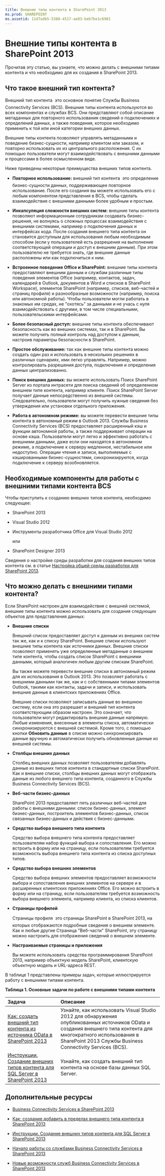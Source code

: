 ```yaml
---
title: Внешние типы контента в SharePoint 2013
ms.prod: SHAREPOINT
ms.assetid: 11d7adb5-5388-4517-ae03-beb7be1c6981
---
```



# Внешние типы контента в SharePoint 2013
Прочитав эту статью, вы узнаете, что можно делать с внешними типами контента и что необходимо для их создания в SharePoint 2013.
## Что такое внешний тип контента?
<a name="SP15ectoverview_what"> </a>

Внешний тип контента  это основное понятие Службы Business Connectivity Services (BCS). Внешние типы контента используются во всех компонентах и службах BCS. Они представляют собой описание метаданных для повторного использования сведений о подключениях и определений данных, а также поведения, которое необходимо применить к той или иной категории внешних данных.
  
    
    
Внешние типы контента позволяют управлять метаданными и поведение бизнес-сущности, например клиентом или заказом, и повторно использовать их из центрального расположения. С их помощью пользователи могут взаимодействовать с внешними данными и процессами в более осмысленном виде.
  
    
    
Ниже приведены некоторые преимущества внешних типов контента.
  
    
    

- **Повторное использование:** внешний тип контента  это определение бизнес-сущности данных, поддерживающее повторное использование. После его создания вы можете использовать его с любым компонентом представления в BCS, чтобы сделать взаимодействие с внешними данными более удобным и простым.
    
  
- **Инкапсуляция сложности внешних систем:** внешние типы контента позволяют информационным сотрудникам создавать бизнес-решения, не волнуясь о сложных процессах взаимодействия с внешними системами, например о подключения данных и интерфейсах кода. После создания внешнего типа контента он становится доступным для использования любым необходимым способом (если у пользователей есть разрешения на выполнение соответствующей операции и доступ к внешним данным). При этом пользователю не требуется знать, где внешние данные расположены или как подключиться к ним.
    
  
- **Встроенное поведение Office и SharePoint:** внешние типы контента предоставляют внешним данным и службам различные типы поведения элементов Office (например, контактов, задач, календарей в Outlook, документов в Word и списков в SharePoint Workspace), элементов SharePoint (например, списков, веб-частей и страниц профиля) и разнообразные возможности (например, поиска или автономной работы). Чтобы пользователи могли работать в знакомых им средах, не "охотясь" за данными и не учась с нуля взаимодействовать с другими, в том числе специальными, пользовательскими интерфейсами.
    
  
- **Более безопасный доступ:** внешние типы контента обеспечивают безопасность как во внешних системах, так и в SharePoint. Вы можете получить полный контроль над доступом к данным, настроив параметры безопасности в SharePoint.
    
  
- **Простое обслуживание:** так как внешние типы контента можно создать один раз и использовать в нескольких решениях в различных сценариях, ими легко управлять. Например, можно контролировать разрешения доступа, подключения и определения данных централизованно.
    
  
- **Поиск внешних данных:** вы можете использовать Поиск SharePoint Server из портала интрасети для поиска сведений об определенном внешнем типе контента, например клиенте. Поиск SharePoint Server получает данные непосредственно из внешней системы. Следовательно, пользователи могут получить нужные сведения без утверждения или установки отдельного приложения.
    
  
- **Работа в автономном режиме:** вы можете перевести внешние типы контента в автономный режим в Outlook 2013. Службы Business Connectivity Services (BCS) предоставляет расширенный кэш и функции автономной работы, а также поддерживает операции на основе кэша. Пользователи могут легко и эффективно работать с внешними данными, даже если они находятся в автономном режиме, а подключение к серверу медленное, нестабильное или недоступно. Операции чтения и записи, выполняемые с кэшированными бизнес-сущностями, синхронизируются, когда подключение к серверу возобновляется.
    
  

## Необходимые компоненты для работы с внешними типами контента BCS
<a name="SP15ectoverview_prereq"> </a>

Чтобы приступить к созданию внешних типов контента, необходимо следующее:
  
    
    

- SharePoint 2013
    
  
- Visual Studio 2012
    
  
- Инструменты разработчика Office для Visual Studio 2012
    
    или
    
  
- SharePoint Designer 2013
    
  
Сведения о настройке среды разработки для создания внешних типов контента см. в статье  [Настройка общей среды разработки для SharePoint 2013](set-up-a-general-development-environment-for-sharepoint-2013.md).
  
    
    

## Что можно делать с внешними типами контента?
<a name="SP15ectoverview_whattodo"> </a>

Если SharePoint настроен для взаимодействия с внешней системой, внешние типы контента можно использовать для создания следующих объектов для представления данных:
  
    
    

- **Внешние списки**
    
    Внешний список предоставляет доступ к данным из внешних систем так же, как и к списку SharePoint. Внешние списки используют внешние типы контента как источники данных. Внешние списки позволяют применять уже определенные метаданные о внешнем типе контента, чтобы создать список SharePoint с внешними данными, который аналогичен любым другим спискам SharePoint.
    
    Вы также можете перевести внешние списки в автономный режим для их использования в Outlook 2013. Это позволяет работать с внешними данными так же, как и с собственными типами элементов Outlook, такими как контакты, задачи и записи, и использовать внешние данные в клиентских приложениях Office.
    
    Внешние списки позволяют записывать данные во внешнюю систему, если она это разрешает и внешний тип контента соответствующим образом настроен. Это означает, что пользователи могут редактировать внешние данные напрямую. Любые изменения, внесенные в элементы списка, автоматически синхронизируются с внешней системой. Кроме того, с помощью кнопки **Обновить данные** в списке можно синхронизировать данные вручную и автоматически получить обновленные данные из внешней системы.
    
  
- **Столбцы внешних данных**
    
    Столбец внешних данных позволяет пользователям добавлять данные из внешних типов контента в стандартные списки SharePoint. Как и внешние списки, столбцы внешних данных могут отображать данные из любого внешнего типа контента, созданного в Службы Business Connectivity Services (BCS).
    
  
- **Веб-части бизнес-данных**
    
    SharePoint 2013 предоставляет пять различных веб-частей для работы с внешними данными: список бизнес-данных, элемент бизнес-данных, построитель элементов бизнес-данных, список связанных бизнес-данных и действия с бизнес-данными.
    
  
- **Средство выбора внешнего типа контента**
    
    Средство выбора внешнего типа контента предоставляет пользователям набор функций выбора и сопоставления. Его можно встроить в форму или на страницу, если пользователям требуется возможность выбора внешнего типа контента из списка доступных типов. 
    
  
- **Средство выбора внешних элементов**
    
    Средство выбора внешних элементов предоставляет возможности выбора и сопоставления внешних элементов на сервере и в расширенных клиентских приложениях Office. Его можно встроить в форму или на страницу, если пользователям требуется возможность выбора внешнего элемента, например клиента, из списка клиентов. 
    
  
- **Страницы профилей**
    
    Страницы профиля  это страницы SharePoint в SharePoint 2013, на которых отображаются подробные сведения о внешнем элементе. Как и любые другие Страница "Веб-части" SharePoint, эту страницу можно настроить для отображения сведений о внешнем элементе.
    
  
- **Настраиваемые страницы и приложения**
    
    Вы можете использовать средства программирования SharePoint 2013, например объектную модель SharePoint, клиентскую объектную модель и URL-адреса REST.
    
  
В таблице 1 представлены примеры задач, которые иллюстрируется работу с внешними типами контента.
  
    
    

**Таблица 1. Основные задачи по работе с внешними типами контента**


|**Задача**|**Описание**|
|:-----|:-----|
| [Как: создать внешний тип контента из источника OData в SharePoint 2013](how-to-create-an-external-content-type-from-an-odata-source-in-sharepoint-2013.md) <br/> |Узнайте, как использовать Visual Studio 2012 для обнаружения опубликованных источников OData и создания внешнего типа контента для многократного использования в SharePoint 2013 Службы Business Connectivity Services (BCS).  <br/> |
| [Инструкции. Создание внешних типов контента для SQL Server в SharePoint 2013](how-to-create-external-content-types-for-sql-server-in-sharepoint-2013.md) <br/> |Узнайте, как создать внешний тип контента на основе базы данных SQL Server.  <br/> |
   

## Дополнительные ресурсы
<a name="SP15ectoverview_addres"> </a>


-  [Business Connectivity Services в SharePoint 2013](business-connectivity-services-in-sharepoint-2013.md)
    
  
-  [Как: создание добавить в пределах внешнего типа контента в SharePoint 2013](how-to-create-an-add-in-scoped-external-content-type-in-sharepoint-2013.md)
    
  
-  [Инструкции. Создание внешних типов контента для SQL Server в SharePoint 2013](how-to-create-external-content-types-for-sql-server-in-sharepoint-2013.md)
    
  
-  [Начало работы со службами Business Connectivity Services в SharePoint 2013](get-started-with-business-connectivity-services-in-sharepoint-2013.md)
    
  
-  [Новые возможности служб Business Connectivity Services в SharePoint 2013](what-s-new-in-business-connectivity-services-in-sharepoint-2013.md)
    
  

